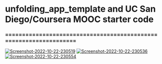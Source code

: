 <h1>unfolding_app_template and UC San Diego/Coursera MOOC starter code</h1>
<h3>==================================================================</h3>

<a href="https://ibb.co/MBFx8NH"><img src="https://i.ibb.co/mNfVvzK/Screenshot-2022-10-22-230519.png" alt="Screenshot-2022-10-22-230519" border="0" /></a>
<a href="https://ibb.co/tJwp1Mc"><img src="https://i.ibb.co/XCfxGZp/Screenshot-2022-10-22-230536.png" alt="Screenshot-2022-10-22-230536" border="0" /></a>
<a href="https://ibb.co/QpgV0CX"><img src="https://i.ibb.co/HBSyZxX/Screenshot-2022-10-22-230554.png" alt="Screenshot-2022-10-22-230554" border="0" /></a>
